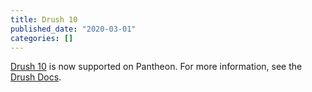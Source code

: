```yaml
---
title: Drush 10
published_date: "2020-03-01"
categories: []
---
```

[Drush 10](/guides/drush#changelog) is now supported on Pantheon. For more information, see the [Drush Docs](/guides/drush).
